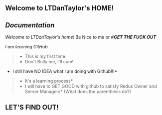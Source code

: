 ## Welcome to LTDanTaylor's HOME!

  ## ***Documentation***

  *Welcome to LTDanTaylor's home!* Be Nice to me or 
  #***GET THE FUCK OUT***
   
  *I am learning GitHub*
  > * This is my first time
  > * Don't Bully me, I'll cum!

* I still have NO IDEA what I am doing with Github!!!*
>* It's a learning process*
>* I will have to GET GOOD with github to satisfy Redux Owner and Server Managers*
>(What does the parenthesis do?)
## LET'S FIND OUT!

